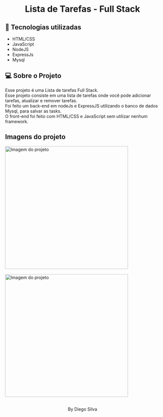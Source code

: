 <h1 align="center"> Lista de Tarefas - Full Stack </h1>

## 🚀 Tecnologias utilizadas

- HTML/CSS
- JavaScript
- NodeJS
- ExpressJs
- Mysql

## 💻 Sobre o Projeto

Esse projeto é uma Lista de tarefas Full Stack.
<br>
Esse projeto consiste em uma lista de tarefas onde você pode adicionar tarefas, atualizar e remover tarefas.
<br>
Foi feito um back-end em nodeJs e ExpressJS utilizando o banco de dados Mysql, para salvar as tasks.
<br>
O front-end foi feito com HTML/CSS e JavaScript sem utilizar nenhum framework.
<br>

## Imagens do projeto

<img alt="Imagem do projeto" title="Desktop" src="https://i.ibb.co/5Wsq3DP/image1.png" width="400px" />
<br>
<br>
<img alt="Imagem do projeto" title="Desktop" src="https://i.ibb.co/kxb9BgT/image2.png" width="400px" />
<br>
<br>

 <p align="center">By Diego Silva<p>
